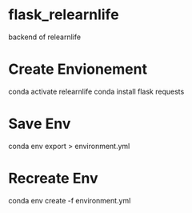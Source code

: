 # flask_relearnlife
 backend of relearnlife

# Create Envionement
 
 conda activate relearnlife
 conda install flask requests

# Save Env
 conda env export > environment.yml

# Recreate Env
 conda env create -f environment.yml
